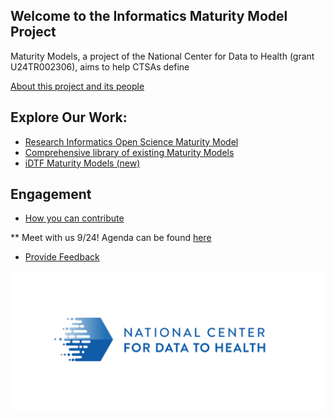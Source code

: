 
## Welcome to the Informatics Maturity Model Project

Maturity Models, a project of the National Center for Data to Health (grant U24TR002306), aims to help CTSAs define 

[About this project and its people](pages/about.md)

## Explore Our Work:

* [Research Informatics Open Science Maturity Model](pages/RIOSM.md)
* [Comprehensive library of existing Maturity Models](pages/ExModels.md)
* [iDTF Maturity Models (new)](pages/iDTFModels.md)


## Engagement 
* [How you can contribute](pages/Engage.md)

** Meet with us 9/24! Agenda can be found [here](https://docs.google.com/document/d/1lIDXXyKepx_pEMmJpgSTwmha6WXXVgvfEU-2wU4XDH0)

* [Provide Feedback](pages/provide_feedback.md)

![](./images/CD2H_color_logo.png)
